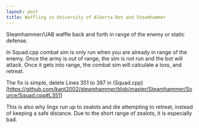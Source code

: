 ```yaml
---
layout: post
title: Waffling in University of Alberta Bot and Steamhammer
---
```


Steamhammer/UAB waffle back and forth in range of the enemy or static defense.

In Squad.cpp combat sim is only run when you are already in range of the enemy. Once the army is out of range, the sim is not run and the bot will attack. Once it gets into range, the combat sim will calculate a loss, and retreat.

The fix is simple, delete Lines 351 to 397 in (Squad.cpp)[https://github.com/kant2002/steamhammer/blob/master/Steamhammer/Source/Squad.cpp#L351]



This is also why lings run up to zealots and die attempting to retreat, instead of keeping a safe distance. Due to the short range of zealots, it is especially bad.
